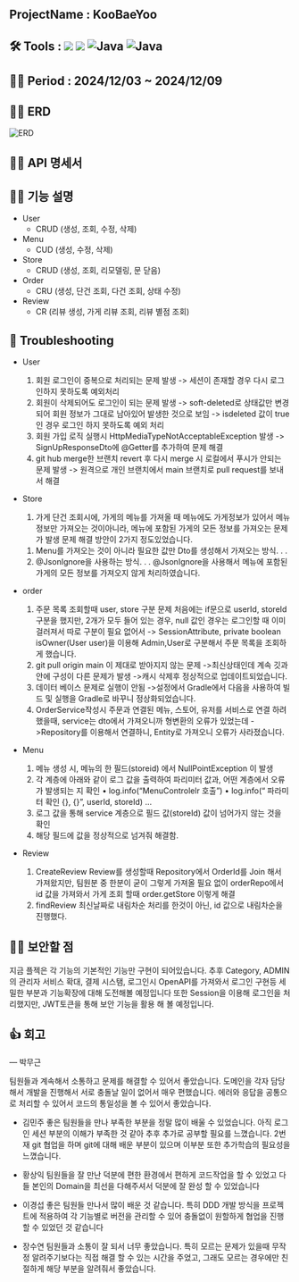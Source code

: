 ## ProjectName : KooBaeYoo
## 🛠️ Tools :  <img src="https://img.shields.io/badge/mysql-4479A1?style=for-the-badge&logo=mysql&logoColor=white"> <img src="https://img.shields.io/badge/spring-6DB33F?style=for-the-badge&logo=github&logoColor=Green"> <img alt="Java" src ="https://img.shields.io/badge/Java-007396.svg?&style=for-the-badge&logo=Java&logoColor=white"/>  <img alt="Java" src ="https://img.shields.io/badge/intellijidea-000000.svg?&style=for-the-badge&logo=intellijidea&logoColor=white"/>
## 👨‍💻 Period : 2024/12/03 ~ 2024/12/09
## 👨‍💻 ERD 
![ERD](https://github.com/user-attachments/assets/3a047717-b273-4dd4-9cda-e240abb32f12)
## 👨‍💻 API 명세서 
## 👨‍💻 기능 설명 
- User
  - CRUD (생성, 조회, 수정, 삭제)
- Menu
  - CUD (생성, 수정, 삭제)
- Store
  - CRUD (생성, 조회, 리모델링, 문 닫음)  
- Order
  - CRU (생성, 단건 조회, 다건 조회, 상태 수정)
- Review
  - CR (리뷰 생성, 가게 리뷰 조회, 리뷰 별점 조회)   
  
## 🥵 Troubleshooting
- User 
  1. 회원 로그인이 중복으로 처리되는 문제 발생
  -> 세션이 존재할 경우 다시 로그인하지 못하도록 예외처리
  2. 회원이 삭제되어도 로그인이 되는 문제 발생
  -> soft-deleted로 상태값만 변경되어 회원 정보가 그대로 남아있어 발생한 것으로 보임
  -> isdeleted 값이 true인 경우 로그인 하지 못하도록 예외 처리
  3. 회원 가입 로직 실행시 HttpMediaTypeNotAcceptableException 발생
   -> SignUpResponseDto에 @Getter를 추가하여 문제 해결
   4. git hub merge한 브랜치 revert 후 다시 merge 시 로컬에서 푸시가 안되는 문제 발생
  -> 원격으로 개인 브랜치에서 main 브랜치로 pull request를 보내서 해결

- Store
  1. 가게 단건 조회시에, 가게의 메뉴를 가져올 때 메뉴에도 가게정보가 있어서 메뉴정보만 가져오는 것이아니라, 메뉴에 포함된 가게의 모든 정보를 가져오는 문제가 발생
    문제 해결 방안이 2가지 정도있었습니다.
    1) Menu를 가져오는 것이 아니라 필요한 값만 Dto를 생성해서 가져오는 방식. . .
    2) @JsonIgnore을 사용하는 방식. . .
    @JsonIgnore을 사용해서 메뉴에 포함된 가게의 모든 정보를 가져오지 않게 처리하였습니다.

- order
  1. 주문 목록 조회할때 user, store 구분 문제
   처음에는 if문으로 userId, storeId 구분을 했지만, 2개가 모두 들어 있는 경우, null 값인 경우는 로그인할 때 이미 걸러져서 따로 구분이 필요 없어서
  -> SessionAttribute, private boolean isOwner(User user)을 이용해
   Admin,User로 구분해서 주문 목록을 조회하게 했습니다.
  3. git pull origin main 이 제대로 받아지지 않는 문제
  ->최신상태인데 계속 깃과 안에 구성이 다른 문제가 발생
  ->캐시 삭제후 정상적으로 업데이트되었습니다.
  4. 데이터 베이스 문제로 실행이 안됨
  ->설정에서 Gradle에서 다음을 사용하여 빌드 및 실행을 Gradle로 바꾸니 정상화되었습니다.
  5. OrderService작성시 주문과 연결된 메뉴, 스토어, 유저를 서비스로 연결 하려했을때, service는 dto에서 가져오니까 형변환의 오류가 있었는데
  ->Repository를 이용해서 연결하니, Entity로 가져오니 오류가 사라졌습니다.

- Menu
  1. 메뉴 생성 시, 메뉴의 한 필드(storeid) 에서 NullPointException 이 발생
  2. 각 계층에 아래와 같이 로그 값을 출력하여 파리미터 값과, 어떤 계층에서 오류가 발생되는 지 확인
    • log.info(“MenuControlelr 호출”)
    • log.info(“ 파라미터 확인 {}, {}”,   userId, storeId) …
  3. 로그 값을 통해 service 계층으로 필드 값(storeId) 값이 넘어가지 않는 것을 확인
  4. 해당 필드에 값을 정상적으로 넘겨줘 해결함.

- Review
  1. CreateReview
Review를 생성할때 Repository에서 OrderId를 Join 해서 가져왔지만, 팀원분 중 한분이 굳이 그렇게 가져올 필요 없이 orderRepo에서 id 값을 가져와서 가게 조회 할때 order.getStore 이렇게 해결
  2. findReview
최신날짜로 내림차순 처리를 한것이 아닌, id 값으로 내림차순을 진행했다.

## 👨‍💻 보안할 점 
지금 플젝은 각 기능의 기본적인 기능만 구현이 되어있습니다. 
추후 Category, ADMIN의 관리자 서비스 확대, 결제 시스탬, 로그인시 OpenAPI를 가져와서 로그인 구현등 세밀한 부분과 기능확장에 대해 도전해볼 예정입니다
또한 Session을 이용해 로그인을 처리했지만, JWT토큰을 통해 보안 기능을 활용 해 볼 예정입니다. 

## 👍 회고
 
— 박무근 

팀원들과 계속해서 소통하고 문제를 해결할 수 있어서 좋았습니다.
도메인을 각자 담당해서 개발을 진행해서 서로 충돌날 일이 없어서 매우 편했습니다.
에러와 응답을 공통으로 처리할 수 있어서 코드의 통일성을 볼 수 있어서 좋았습니다.

- 김민주
좋은 팀원들을 만나 부족한 부분을 정말 많이 배울 수 있었습니다.
아직 로그인 세션 부분의 이해가 부족한 것 같아 추후 추가로 공부할 필요를 느꼈습니다.
2번재 git 협업을 하며 git에 대해 배운 부분이 있으며 이부분 또한 추가학습의 필요성을 느꼈습니다.

- 황상익
팀원들을 잘 만난 덕분에 편한 환경에서 편하게 코드작업을 할 수 있었고 다들 본인의 Domain을 최선을 다해주셔서 덕분에 잘 완성 할 수 있었습니다

- 이경섭
좋은 팀원들 만나서 많이 배운 것 같습니다.
특히 DDD 개발 방식을 프로젝트에 적용하여  각 기능별로 버전을 관리할 수 있어
충돌없이 원할하게 협업을 진행할 수 있었던 것 같습니다

- 장수연
팀원들과 소통이 잘 되서 너무 좋았습니다.
특히 모르는 문제가 있을때 무작정 알려주기보다는 직접 해결 할 수 있는 시간을 주었고, 그래도 모르는 경우에만 친절하게 해당 부분을 알려줘서 좋았습니다.
